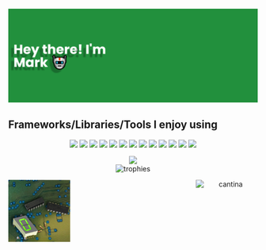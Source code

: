 <p align="center">
  <img alt="banner" src="./assets/banner2.png"</img>
</p>

## Frameworks/Libraries/Tools I enjoy using

<p align="center">  
  <img  src="https://readme-components.vercel.app/api?component=logo&logo=c&animation=spin&fill=000000&textfill=3DDC84&svgfill=A8B9CC">
  <img  src="https://readme-components.vercel.app/api?component=logo&logo=arduino&animation=spin&fill=000000&textfill=3DDC84&svgfill=00878F">
  <img  src="https://readme-components.vercel.app/api?component=logo&logo=raspberryPi&animation=spin&fill=000000&textfill=3DDC84&svgfill=A22846">
  <img  src="https://readme-components.vercel.app/api?component=logo&logo=python&animation=spin&fill=000000&textfill=3DDC84&svgfill=3776AB">
  <img  src="https://readme-components.vercel.app/api?component=logo&logo=react&animation=spin&fill=000000&textfill=3DDC84&svgfill=15d8fe">  
  <img  src="https://readme-components.vercel.app/api?component=logo&logo=typescript&fill=000000&textfill=3DDC84&svgfill=2d79c7">
  <img  src="https://readme-components.vercel.app/api?component=logo&logo=next.js&fill=000000&textfill=3DDC84&svgfill=ffffff">
  <img  src="https://readme-components.vercel.app/api?component=logo&logo=flask&fill=000000&textfill=3DDC84&svgfill=ffffff">
  <img  src="https://readme-components.vercel.app/api?component=logo&logo=firebase&fill=000000&textfill=3DDC84&svgfill=ffca28">
  <img  src="https://readme-components.vercel.app/api?component=logo&logo=socket.io&fill=000000&textfill=3DDC84&svgfill=ffffff&animation=spin">
  <img  src="https://readme-components.vercel.app/api?component=logo&logo=godotengine&fill=000000&textfill=3DDC84&svgfill=478CBF&animation=spin">
  <img  src="https://readme-components.vercel.app/api?component=logo&logo=.net&fill=000000&textfill=3DDC84&svgfill=512BD4">
  <img  src="https://readme-components.vercel.app/api?component=logo&logo=microsoftsqlserver&fill=000000&textfill=3DDC84&svgfill=CC2927">
</p>

<div align='center'>
  <img align=top src='https://github-readme-stats.vercel.app/api/top-langs/?username=m-foskett&langs_count=10&layout=compact&theme=chartreuse-dark'  </img>
</div>

<div align='center'>
  <img align='top' alt="trophies" src="https://github-profile-trophy.vercel.app/?username=m-foskett&row=2&column=3&theme=matrix&margin-w=15&margin-h=15&no-bg=true&title=PullRequest,Commits,Experience,Repositories,Stars,MultiLanguage" />
</div>
<p align="center">
  <img align='left' alt="7segment" width="125px" src="./assets/7_segment.gif" /img>
  <img align='right' alt="cantina" width="125px" src="https://user-images.githubusercontent.com/39360732/233834356-c695028d-4d2e-45c4-9129-e9c6da40e207.gif" /img>
</p>
